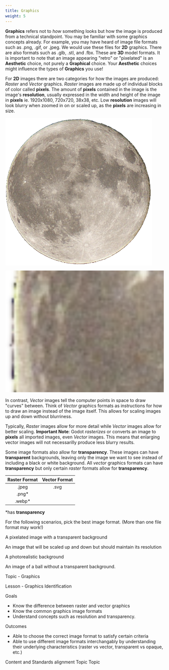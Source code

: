 ```yaml
---
title: Graphics
weight: 5
---
```


**Graphics** refers not to *how* something looks but how the image is produced from a technical standpoint. You may be familiar with some graphics concepts already. For example, you may have heard of image file formats such as .png, .gif, or .jpeg. We would use these files for **2D** graphics. There are also formats such as .glb, .stl, and .fbx. These are **3D** model formats. It is important to note that an image appearing "retro" or "pixelated" is an **Aesthetic** choice, not purely a **Graphical** choice. Your **Aesthetic** choices might influence the types of **Graphics** you use!

For **2D** images there are two categories for how the images are produced: *Raster* and *Vector* graphics. *Raster* images are made up of individual blocks of color called **pixels**. The amount of **pixels** contained in the image is the image's **resolution**, usually expressed in the width and height of the image in **pixels** ie. 1920x1080, 720x720, 38x38, etc. Low **resolution** images will look blurry when zoomed in on or scaled up, as the **pixels** are increasing in size.

![A raster image of the moon](../../assets/reveal-js/css/Moon.png "A .png image of the moon")

![A raster image of the moon that has been scaled up](../../assets/reveal-js/css/zoomoon.png "A raster image of the moon that has been scaled up")

In contrast, *Vector* images tell the computer points in space to draw "curves" between. Think of *Vector* graphics formats as instructions for how to draw an image instead of the image itself. This allows for scaling images up and down without blurriness. 

Typically, *Raster* images allow for more detail while *Vector* images allow for better scaling. **Important Note**: Godot *rasterizes* or converts an image to **pixels** all imported images, even *Vector* images. This means that enlarging vector images will not necessarilly produce less blurry results.


Some image formats also allow for **transparency**. These images can have **transparent** backgrounds, leaving only the image we want to see instead of including a black or white background. All *vector* graphics formats can have **transparency** but only certain *raster* formats allow for **transparency**.



| Raster Format | Vector Format |
|  :---------:  | :-----------: |
|.jpeg          | .svg          |
|.png*          |               |
|.webp*         |               |

*has **transparency**


For the following scenarios, pick the best image format. (More than one file format may work!)

A pixelated image with a transparent background

An image that will be scaled up and down but should maintain its resolution

A photorealistic background

An image of a ball without a transparent background.




Topic - Graphics

Lesson - Graphics Identification

Goals
- Know the difference between raster and vector graphics
- Know the common graphics image formats
- Understand concepts such as resolution and transparency.

Outcomes
- Able to choose the correct image format to satisfy certain criteria
- Able to use different image formats interchangably by understanding their underlying characteristics (raster vs vector, transparent vs opaque, etc.)

Content and Standards alignment
Topic
Topic